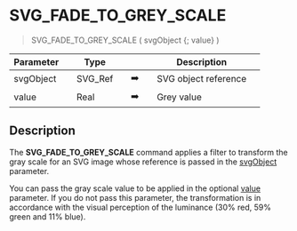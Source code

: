 <!-- SVG_FADE_TO_GREY_SCALE ( svgObject ; grey )
 -> svgObject (Text)
 -> grey (Real) - {grey value}-->
# SVG_FADE_TO_GREY_SCALE

> SVG_FADE_TO_GREY_SCALE ( svgObject {; value} )

| Parameter |     | Type |     |     |     | Description |     |
| --- | --- | --- | --- | --- | --- | --- | --- |
| svgObject |     | SVG_Ref |     | ➡️ |     | SVG object reference |     |
| value |     | Real |     | ➡️ |     | Grey value |     |

## Description

The **SVG_FADE_TO_GREY_SCALE** command applies a filter to transform the gray scale for an SVG image whose reference is passed in the [svgObject](## "SVG object reference") parameter.

You can pass the gray scale value to be applied in the optional [value](## "Grey value") parameter. If you do not pass this parameter, the transformation is in accordance with the visual perception of the luminance (30% red, 59% green and 11% blue).

